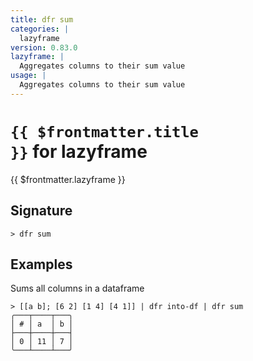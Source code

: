 ```yaml
---
title: dfr sum
categories: |
  lazyframe
version: 0.83.0
lazyframe: |
  Aggregates columns to their sum value
usage: |
  Aggregates columns to their sum value
---
```


# <code>{{ $frontmatter.title }}</code> for lazyframe

<div class='command-title'>{{ $frontmatter.lazyframe }}</div>

## Signature

```> dfr sum ```

## Examples

Sums all columns in a dataframe
```shell
> [[a b]; [6 2] [1 4] [4 1]] | dfr into-df | dfr sum
╭───┬────┬───╮
│ # │ a  │ b │
├───┼────┼───┤
│ 0 │ 11 │ 7 │
╰───┴────┴───╯

```
